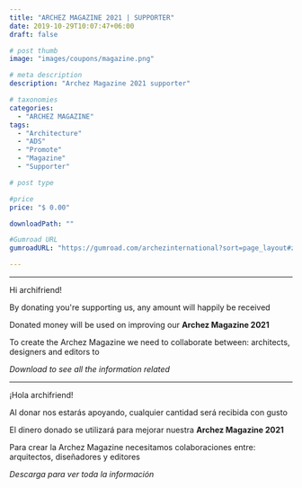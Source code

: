 ```yaml
---
title: "ARCHEZ MAGAZINE 2021 | SUPPORTER"
date: 2019-10-29T10:07:47+06:00
draft: false

# post thumb
image: "images/coupons/magazine.png"

# meta description
description: "Archez Magazine 2021 supporter"

# taxonomies
categories:
  - "ARCHEZ MAGAZINE"
tags:
  - "Architecture"
  - "ADS"
  - "Promote"
  - "Magazine"
  - "Supporter"

# post type

#price
price: "$ 0.00"

downloadPath: ""

#Gumroad URL
gumroadURL: "https://gumroad.com/archezinternational?sort=page_layout#zYrbb"

---
```


___

Hi archifriend!

By donating you're supporting us, any amount will happily be received

Donated money will be used on improving our **Archez Magazine 2021**

To create the Archez Magazine we need to collaborate between: architects, designers and editors to

*Download to see all the information related*

_____

¡Hola archifriend!

Al donar nos estarás apoyando, cualquier cantidad será recibida con gusto

El dinero donado se utilizará para mejorar nuestra **Archez Magazine 2021**

Para crear la Archez Magazine necesitamos colaboraciones entre: arquitectos, diseñadores y editores

*Descarga para ver toda la información*